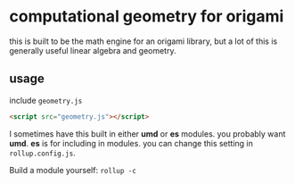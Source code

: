 # computational geometry for origami

this is built to be the math engine for an origami library, but a lot of this is generally useful linear algebra and geometry.

## usage

include `geometry.js`

``` html
<script src="geometry.js"></script>
```

I sometimes have this built in either **umd** or **es** modules. you probably want **umd**. **es** is for including in modules. you can change this setting in `rollup.config.js`.

Build a module yourself: `rollup -c`
